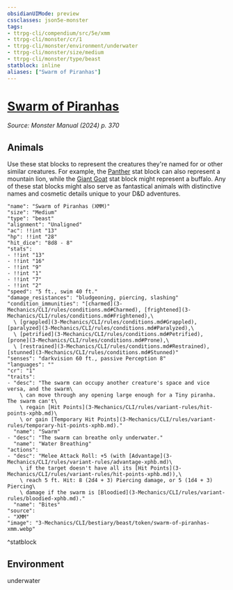 ```yaml
---
obsidianUIMode: preview
cssclasses: json5e-monster
tags:
- ttrpg-cli/compendium/src/5e/xmm
- ttrpg-cli/monster/cr/1
- ttrpg-cli/monster/environment/underwater
- ttrpg-cli/monster/size/medium
- ttrpg-cli/monster/type/beast
statblock: inline
aliases: ["Swarm of Piranhas"]
---
```

# [Swarm of Piranhas](3-Mechanics\CLI\bestiary\beast/swarm-of-piranhas-xmm.md)
*Source: Monster Manual (2024) p. 370*  

## Animals

Use these stat blocks to represent the creatures they're named for or other similar creatures. For example, the [Panther](3-Mechanics/CLI/bestiary/beast/panther-xmm.md) stat block can also represent a mountain lion, while the [Giant Goat](3-Mechanics/CLI/bestiary/beast/giant-goat-xmm.md) stat block might represent a buffalo. Any of these stat blocks might also serve as fantastical animals with distinctive names and cosmetic details unique to your D&D adventures.

```statblock
"name": "Swarm of Piranhas (XMM)"
"size": "Medium"
"type": "beast"
"alignment": "Unaligned"
"ac": !!int "13"
"hp": !!int "28"
"hit_dice": "8d8 - 8"
"stats":
- !!int "13"
- !!int "16"
- !!int "9"
- !!int "1"
- !!int "7"
- !!int "2"
"speed": "5 ft., swim 40 ft."
"damage_resistances": "bludgeoning, piercing, slashing"
"condition_immunities": "[charmed](3-Mechanics/CLI/rules/conditions.md#Charmed), [frightened](3-Mechanics/CLI/rules/conditions.md#Frightened),\
  \ [grappled](3-Mechanics/CLI/rules/conditions.md#Grappled), [paralyzed](3-Mechanics/CLI/rules/conditions.md#Paralyzed),\
  \ [petrified](3-Mechanics/CLI/rules/conditions.md#Petrified), [prone](3-Mechanics/CLI/rules/conditions.md#Prone),\
  \ [restrained](3-Mechanics/CLI/rules/conditions.md#Restrained), [stunned](3-Mechanics/CLI/rules/conditions.md#Stunned)"
"senses": "darkvision 60 ft., passive Perception 8"
"languages": ""
"cr": "1"
"traits":
- "desc": "The swarm can occupy another creature's space and vice versa, and the swarm\
    \ can move through any opening large enough for a Tiny piranha. The swarm can't\
    \ regain [Hit Points](3-Mechanics/CLI/rules/variant-rules/hit-points-xphb.md)\
    \ or gain [Temporary Hit Points](3-Mechanics/CLI/rules/variant-rules/temporary-hit-points-xphb.md)."
  "name": "Swarm"
- "desc": "The swarm can breathe only underwater."
  "name": "Water Breathing"
"actions":
- "desc": "Melee Attack Roll: +5 (with [Advantage](3-Mechanics/CLI/rules/variant-rules/advantage-xphb.md)\
    \ if the target doesn't have all its [Hit Points](3-Mechanics/CLI/rules/variant-rules/hit-points-xphb.md)),\
    \ reach 5 ft. Hit: 8 (2d4 + 3) Piercing damage, or 5 (1d4 + 3) Piercing\
    \ damage if the swarm is [Bloodied](3-Mechanics/CLI/rules/variant-rules/bloodied-xphb.md)."
  "name": "Bites"
"source":
- "XMM"
"image": "3-Mechanics/CLI/bestiary/beast/token/swarm-of-piranhas-xmm.webp"
```
^statblock

## Environment

underwater